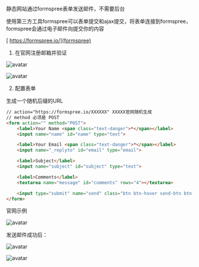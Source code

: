 静态网站通过formspree表单发送邮件，不需要后台

使用第三方工具formspree可以表单提交和ajax提交，将表单连接到formspree，formspree会通过电子邮件向提交你的内容

[ https://formspree.io/](formspree)

1. 在官网注册邮箱并验证

<img src="https://goooooooooooooo.github.io/img/registerforformspree.jpg" title="" alt="avatar" data-align="center">

![avatar](https://goooooooooooooo.github.io/img/verifyemail.jpg)

2. 配置表单

生成一个随机后缀的URL

```html
// action="https://formspree.io/XXXXXX" XXXXX官网随机生成
// method 必须是 POST
<form action="" method="POST">
    <label>Your Name <span class="text-danger">*</span></label>
    <input name="name" id="name" type="text">

    <label>Your Email <span class="text-danger">*</span></label>
    <input name="_replyto" id="email" type="email">

    <label>Subject</label>
    <input name="subject" id="subject" type="text">

    <label>Comments</label>
    <textarea name="message" id="comments" rows="4"></textarea>

    <input type="submit" name="send" class="btn btn-hover send-btn btn-block" value="Send Message">
</form>
```

官网示例

![avatar](https://goooooooooooooo.github.io/img/formspreesample.jpg)

发送邮件成功后：

![avatar](https://goooooooooooooo.github.io/img/result.jpg)

![avatar](https://goooooooooooooo.github.io/img/result2.jpg)

